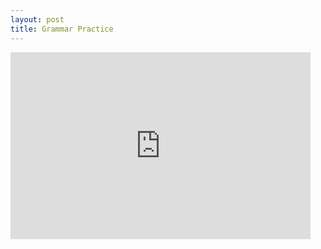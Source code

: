 ```yaml
---
layout: post
title: Grammar Practice
---
```

<iframe src="https://docs.google.com/presentation/d/e/2PACX-1vTWiU0xqHCj2_mcgMa1095ujNHZ4c5CxjSdUPZ10Nv9DGCsOZFhrJxXqte3_yJp0cBIKXQ4Alz3w2Nr/embed?start=false&loop=false&delayms=3000" frameborder="0" width="480" height="299" allowfullscreen="true" mozallowfullscreen="true" webkitallowfullscreen="true"></iframe>